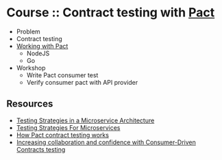 # Course :: Contract testing with [Pact](https://docs.pact.io/)
* Problem
* Contract testing
* [Working with Pact](https://github.com/up1/course-contract-testing/wiki)
  * NodeJS
  * Go
* Workshop
  * Write Pact consumer test
  * Verify consumer pact with API provider
  
  
## Resources
* [Testing Strategies in a Microservice Architecture](https://martinfowler.com/articles/microservice-testing/)
* [Testing Strategies For Microservices](https://semaphoreci.com/blog/test-microservices)
* [How Pact contract testing works](https://pactflow.io/how-pact-works/#slide-1)
* [Increasing collaboration and confidence with Consumer-Driven Contracts testing](https://blog.pvincent.io/2017/03/increasing-collaboration-and-confidence-with-consumer-driven-contracts-testing/)
